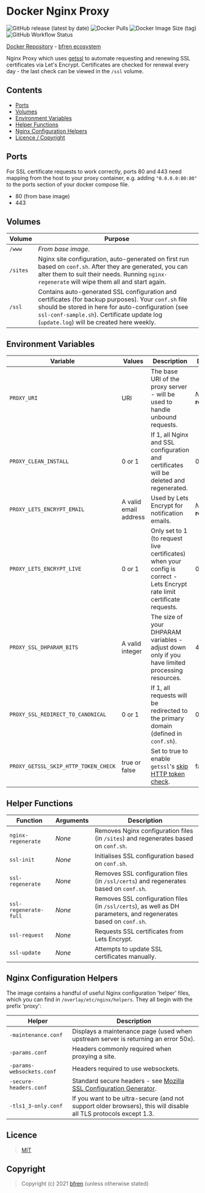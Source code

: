 # Docker Nginx Proxy

![GitHub release (latest by date)](https://img.shields.io/github/v/release/bfren/docker-nginx-proxy) ![Docker Pulls](https://img.shields.io/docker/pulls/bfren/nginx-proxy?label=pulls) ![Docker Image Size (tag)](https://img.shields.io/docker/image-size/bfren/nginx-proxy/latest?label=size)<br/>
![GitHub Workflow Status](https://img.shields.io/github/workflow/status/bfren/docker-nginx-proxy/dev?label=build)

[Docker Repository](https://hub.docker.com/r/bfren/nginx-proxy) - [bfren ecosystem](https://github.com/bfren/docker)

Nginx Proxy which uses [getssl](https://github.com/srvrco/getssl) to automate requesting and renewing SSL certificates via Let's Encrypt.  Certificates are checked for renewal every day - the last check can be viewed in the `/ssl` volume.

## Contents

* [Ports](#ports)
* [Volumes](#volumes)
* [Environment Variables](#environment-variables)
* [Helper Functions](#helper-functions)
* [Nginx Configuration Helpers](#nginx-configuration-helpers)
* [Licence / Copyright](#licence)

## Ports

For SSL certificate requests to work correctly, ports 80 and 443 need mapping from the host to your proxy container, e.g. adding `"0.0.0.0:80:80"` to the ports section of your docker compose file.

* 80 (from base image)
* 443

## Volumes

| Volume   | Purpose                                                                                                                                                                                                                                                |
| -------- | ------------------------------------------------------------------------------------------------------------------------------------------------------------------------------------------------------------------------------------------------------ |
| `/www`   | *From base image.*                                                                                                                                                                                                                                     |
| `/sites` | Nginx site configuration, auto-generated on first run based on `conf.sh`.  After they are generated, you can alter them to suit their needs.  Running `nginx-regenerate` will wipe them all and start again.                                           |
| `/ssl`   | Contains auto-generated SSL configuration and certificates (for backup purposes).  Your `conf.sh` file should be stored in here for auto-configuration (see `ssl-conf-sample.sh`).  Certificate update log (`update.log`) will be created here weekly. |

## Environment Variables

| Variable                             | Values                | Description                                                                                                                                  | Default               |
| ------------------------------------ | --------------------- | -------------------------------------------------------------------------------------------------------------------------------------------- | --------------------- |
| `PROXY_URI`                          | URI                   | The base URI of the proxy server - will be used to handle unbound requests.                                                                  | *None* - **required** |
| `PROXY_CLEAN_INSTALL`                | 0 or 1                | If 1, all Nginx and SSL configuration and certificates will be deleted and regenerated.                                                      | 0                     |
| `PROXY_LETS_ENCRYPT_EMAIL`           | A valid email address | Used by Lets Encrypt for notification emails.                                                                                                | *None* - **required** |
| `PROXY_LETS_ENCRYPT_LIVE`            | 0 or 1                | Only set to 1 (to request live certificates) when your config is correct - Lets Encrypt rate limit certificate requests.                     | 0                     |
| `PROXY_SSL_DHPARAM_BITS`             | A valid integer       | The size of your DHPARAM variables - adjust down only if you have limited processing resources.                                              | 4096                  |
| `PROXY_SSL_REDIRECT_TO_CANONICAL`    | 0 or 1                | If 1, all requests will be redirected to the primary domain (defined in `conf.sh`).                                                          | 0                     |
| `PROXY_GETSSL_SKIP_HTTP_TOKEN_CHECK` | true or false         | Set to true to enable `getssl`'s [skip HTTP token check](https://github.com/srvrco/getssl/wiki/Config-variables#skip_http_token_checkfalse). | false                 |

## Helper Functions

| Function              | Arguments | Description                                                                                                      |
| --------------------- | --------- | ---------------------------------------------------------------------------------------------------------------- |
| `nginx-regenerate`    | *None*    | Removes Nginx configuration files (in `/sites`) and regenerates based on `conf.sh`.                              |
| `ssl-init`            | *None*    | Initialises SSL configuration based on `conf.sh`.                                                                |
| `ssl-regenerate`      | *None*    | Removes SSL configuration files (in `/ssl/certs`) and regenerates based on `conf.sh`.                            |
| `ssl-regenerate-full` | *None*    | Removes SSL configuration files (in `/ssl/certs`), as well as DH parameters, and regenerates based on `conf.sh`. |
| `ssl-request`         | *None*    | Requests SSL certificates from Lets Encrypt.                                                                     |
| `ssl-update`          | *None*    | Attempts to update SSL certificates manually.                                                                    |

## Nginx Configuration Helpers

The image contains a handful of useful Nginx configuration 'helper' files, which you can find in `/overlay/etc/nginx/helpers`.  They all begin with the prefix 'proxy':

| Helper                    | Description                                                                                                      |
| ------------------------- | ---------------------------------------------------------------------------------------------------------------- |
| `-maintenance.conf`       | Displays a maintenance page (used when upstream server is returning an error 50x).                               |
| `-params.conf`            | Headers commonly required when proxying a site.                                                                  |
| `-params-websockets.conf` | Headers required to use websockets.                                                                              |
| `-secure-headers.conf`    | Standard secure headers - see [Mozilla SSL Configuration Generator](https://ssl-config.mozilla.org/).            |
| `-tls1_3-only.conf`       | If you want to be ultra-secure (and not support older browsers), this will disable all TLS protocols except 1.3. |

## Licence

> [MIT](https://mit.bfren.dev/2020)

## Copyright

> Copyright (c) 2021 [bfren](https://bfren.dev) (unless otherwise stated)
